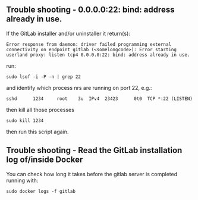## Trouble shooting - 0.0.0.0:22: bind: address already in use.
If  the GitLab installer and/or uninstaller it return(s):
```
Error response from daemon: driver failed programming external connectivity on endpoint gitlab (<somelongcode>): Error starting userland proxy: listen tcp4 0.0.0.0:22: bind: address already in use.
```
run:
```
sudo lsof -i -P -n | grep 22
```
and identify which process nrs are running on port 22, e.g.:
```
sshd      1234     root    3u  IPv4  23423      0t0  TCP *:22 (LISTEN)
```
then kill all those processes
```
sudo kill 1234
```
then run this script again.


## Trouble shooting - Read the GitLab installation log of/inside Docker
You can check how long it takes before the gitlab server is completed running with:
```
sudo docker logs -f gitlab
```